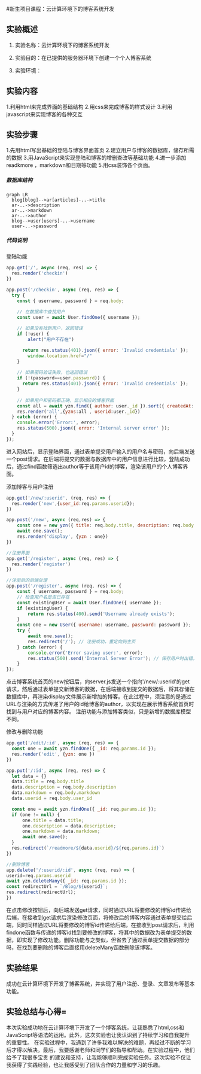 #新生项目课程：云计算环境下的博客系统开发
## 实验概述

1. 实验名称：云计算环境下的博客系统开发
  
2. 实验目的：在已提供的服务器环境下创建一个个人博客系统
  
3. 实验环境：


## 实验内容
1.利用html来完成界面的基础结构
2.用css来完成博客的样式设计
3.利用javascript来实现博客的各种交互
  
## 实验步骤
1.先用html写出基础的登陆与博客界面首页
2.建立用户与博客的数据库，储存所需的数据
3.用JavaScript来实现登陆和博客的增删查改等基础功能
4.进一步添加readkmore ，markdown和日期等功能
5.用css装饰各个页面。

 
##### 数据库结构
```mermaid
graph LR
  blog[blog]-->ar[articles]-..->title
  ar-..->description
  ar-..->markdown
  ar-..->author
  blog-->user[users]-..->username
  user-..->password
  ```
##### 代码说明
登陆功能
```js
app.get('/', async (req, res) => {
  res.render('checkin')
})

app.post('/checkin', async (req, res) => {  
  try {  
    const { username, password } = req.body;  

    // 在数据库中查找用户  
    const user = await User.findOne({ username });  
  
    // 如果没有找到用户，返回错误  
    if (!user) {
        alert("用户不存在")

      return res.status(401).json({ error: 'Invalid credentials' });  
        window.location.href="/"
    }  
  
    // 如果密码验证失败，也返回错误  
    if (!(password==user.password)) {
      return res.status(401).json({ error: 'Invalid credentials' });  
    }  
  
    // 如果用户和密码都正确，显示相应的博客界面   
    const all = await yzn.find({ author: user._id }).sort({ createdAt: 'desc' }); 
    res.render('all',{yzns:all , userid:user._id})
  } catch (error) {  
    console.error('Error:', error);  
    res.status(500).json({ error: 'Internal server error' });  
  }  
});
```
进入网站后，显示登陆界面，通过表单提交用户输入的用户名与密码，向后端发送一个post请求。在后端将提交的数据与数据库中的用户信息进行比较，登陆成功后，通过find函数筛选出author等于该用户id的博客，渲染该用户的个人博客界面。  

添加博客与用户注册
```js
app.get('/new/:userid', (req, res) => {
  res.render('new',{user_id:req.params.userid});
})

app.post('/new', async (req,res) => {
    const one = new yzn({ title: req.body.title, description: req.body.description,author: req.body.user_id,markdown:req.body.markdown });
    await one.save();
    res.render('display', {yzn : one})
})

//注册界面
app.get('/register', async (req, res) => {
  res.render('register')
})

//注册后的后端处理
app.post('/register', async (req, res) => {  
    const { username, password } = req.body;  
    // 检查用户名是否已存在
    const existingUser = await User.findOne({ username });  
    if (existingUser) {  
        return res.status(400).send('Username already exists');  
    }  
    const one = new User({ username: username, password: password });  
    try {  
        await one.save();  
        res.redirect('/'); // 注册成功，重定向到主页  
    } catch (error) {  
        console.error('Error saving user:', error);  
        res.status(500).send('Internal Server Error'); // 保存用户时出错，发送 500 错误  
    }  
});
```
点击博客系统首页的new按钮后，向server.js发送一个指向'/new/:userid'的get请求，然后通过表单提交新博客的数据，在后端接收到提交的数据后，将其存储在数据库中，再渲染display文件展示新增加的博客。在此过程中，须注意的是通过URL与渲染的方式传递了用户的id给博客的author，以实现在展示博客系统首页时找到与用户对应的博客内容。  注册功能与添加博客类似，只是新增的数据库模型不同。

  修改与删除功能
  ```js
  app.get('/edit/:id', async (req, res) => {
    const one = await yzn.findOne({ _id: req.params.id });
    res.render('edit', {yzn: one })
})

app.put('/:id', async (req, res) => {
    let data = {}
    data.title = req.body.title
    data.description = req.body.description
    data.markdown = req.body.markdown
    data.userid = req.body.user_id

    const one = await yzn.findOne({ _id: req.params.id });
    if (one != null) {
        one.title = data.title;
        one.description = data.description;
        one.markdown = data.markdown;
        await one.save();       
    }  
    res.redirect(`/readmore/${data.userid}/${req.params.id}`)
})

//删除博客
app.delete('/:userid/:id', async (req, res) => {
  userid=req.params.userid
  await yzn.deleteMany({ _id: req.params.id });
  const redirectUrl = `/Blog/${userid}`;
  res.redirect(redirectUrl);
})

```
在点击修改按钮后，向后端发送get请求，同时通过URL将要修改的博客id传递给后端，在接收到get请求后渲染修改页面，将修改后的博客内容通过表单提交给后端，同时同样通过URL将要修改的博客id传递给后端，在接收到post请求后，利用findone函数与传递的博客id找到要修改的博客，将其中的数据改为表单提交的数据，即实现了修改功能。删除功能与之类似，但省去了通过表单提交数据的部分吗，在找到要删除的博客后直接用deleteMany函数删除该博客。  

  
  
## 实验结果
成功在云计算环境下开发了博客系统，并实现了用户注册、登录、文章发布等基本功能。

## 实验总结与心得=
本次实验成功地在云计算环境下开发了一个博客系统，让我熟悉了html,css和JavaScript等语法的运用。此外，这次实验也让我认识到了持续学习和自我提升的重要性。
在实验过程中，我遇到了许多我难以解决的难题，再经过不断的学习后才得以解决。最后，我要感谢老师和同学们的指导和帮助。在实验过程中，他们给予了我很多宝贵
的建议和支持，让我能够顺利完成实验任务。这次实验不仅让我获得了实践经验，也让我感受到了团队合作的力量和学习的乐趣。



